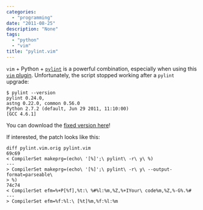 ```yaml
---
categories:
  - "programming"
date: "2011-08-25"
description: "None"
tags:
  - "python"
  - "vim"
title: "pylint.vim"
---
```


`vim` + Python + [`pylint`][1] is a powerful combination, especially when using this [`vim` plugin][2]. Unfortunately, the script stopped working after a `pylint` upgrade:

    $ pylint --version
    pylint 0.24.0,
    astng 0.22.0, common 0.56.0
    Python 2.7.2 (default, Jun 29 2011, 11:10:00)
    [GCC 4.6.1]

You can download the [fixed version here][3]!

If interested, the patch looks like this:

    diff pylint.vim.orig pylint.vim
    69c69
    < CompilerSet makeprg=(echo\ '[%]';\ pylint\ -r\ y\ %)
    ---
    > CompilerSet makeprg=(echo\ '[%]';\ pylint\ -r\ y\ --output-format=parseable\
    > %)
    74c74
    < CompilerSet efm=%+P[%f],%t:\ %#%l:%m,%Z,%+IYour\ code%m,%Z,%-G%.%#
    ---
    > CompilerSet efm=%f:%l:\ [%t]%m,%f:%l:%m

   [1]: http://www.logilab.org/857
   [2]: http://www.vim.org/scripts/script.php?script_id=891
   [3]: https://gist.github.com/1170413
